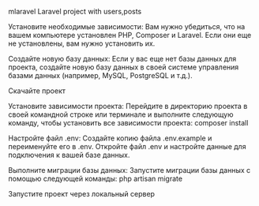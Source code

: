 mlaravel
Laravel project with users,posts

Установите необходимые зависимости: Вам нужно убедиться, что на вашем компьютере установлен PHP, Composer и Laravel. Если они еще не установлены, вам нужно установить их.

Создайте новую базу данных: Если у вас еще нет базы данных для проекта, создайте новую базу данных в своей системе управления базами данных (например, MySQL, PostgreSQL и т.д.).

Скачайте проект

Установите зависимости проекта: Перейдите в директорию проекта в своей командной строке или терминале и выполните следующую команду, чтобы установить все зависимости проекта: composer install

Настройте файл .env: Создайте копию файла .env.example и переименуйте его в .env. Откройте файл .env и настройте данные для подключения к вашей базе данных.

Выполните миграции базы данных: Запустите миграции базы данных с помощью следующей команды: php artisan migrate

Запустите проект через локальный сервер
